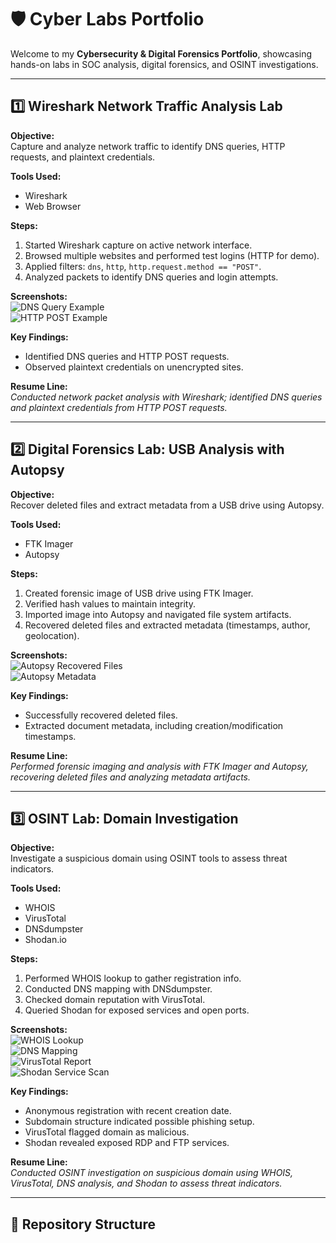 # 🛡️ Cyber Labs Portfolio

Welcome to my **Cybersecurity & Digital Forensics Portfolio**, showcasing hands-on labs in SOC analysis, digital forensics, and OSINT investigations.  

---

## 1️⃣ Wireshark Network Traffic Analysis Lab

**Objective:**  
Capture and analyze network traffic to identify DNS queries, HTTP requests, and plaintext credentials.

**Tools Used:**  
- Wireshark  
- Web Browser  

**Steps:**  
1. Started Wireshark capture on active network interface.  
2. Browsed multiple websites and performed test logins (HTTP for demo).  
3. Applied filters: `dns`, `http`, `http.request.method == "POST"`.  
4. Analyzed packets to identify DNS queries and login attempts.  

**Screenshots:**  
![DNS Query Example](images/wireshark_dns.png)  
![HTTP POST Example](images/wireshark_post.png)  

**Key Findings:**  
- Identified DNS queries and HTTP POST requests.  
- Observed plaintext credentials on unencrypted sites.  

**Resume Line:**  
*Conducted network packet analysis with Wireshark; identified DNS queries and plaintext credentials from HTTP POST requests.*

---

## 2️⃣ Digital Forensics Lab: USB Analysis with Autopsy

**Objective:**  
Recover deleted files and extract metadata from a USB drive using Autopsy.

**Tools Used:**  
- FTK Imager  
- Autopsy  

**Steps:**  
1. Created forensic image of USB drive using FTK Imager.  
2. Verified hash values to maintain integrity.  
3. Imported image into Autopsy and navigated file system artifacts.  
4. Recovered deleted files and extracted metadata (timestamps, author, geolocation).  

**Screenshots:**  
![Autopsy Recovered Files](images/autopsy_recovered_files.png)  
![Autopsy Metadata](images/autopsy_metadata.png)  

**Key Findings:**  
- Successfully recovered deleted files.  
- Extracted document metadata, including creation/modification timestamps.  

**Resume Line:**  
*Performed forensic imaging and analysis with FTK Imager and Autopsy, recovering deleted files and analyzing metadata artifacts.*

---

## 3️⃣ OSINT Lab: Domain Investigation

**Objective:**  
Investigate a suspicious domain using OSINT tools to assess threat indicators.

**Tools Used:**  
- WHOIS  
- VirusTotal  
- DNSdumpster  
- Shodan.io  

**Steps:**  
1. Performed WHOIS lookup to gather registration info.  
2. Conducted DNS mapping with DNSdumpster.  
3. Checked domain reputation with VirusTotal.  
4. Queried Shodan for exposed services and open ports.  

**Screenshots:**  
![WHOIS Lookup](images/osint_whois.png)  
![DNS Mapping](images/osint_dnsdumpster.png)  
![VirusTotal Report](images/osint_virustotal.png)  
![Shodan Service Scan](images/osint_shodan.png)  

**Key Findings:**  
- Anonymous registration with recent creation date.  
- Subdomain structure indicated possible phishing setup.  
- VirusTotal flagged domain as malicious.  
- Shodan revealed exposed RDP and FTP services.  

**Resume Line:**  
*Conducted OSINT investigation on suspicious domain using WHOIS, VirusTotal, DNS analysis, and Shodan to assess threat indicators.*

---

## 📂 Repository Structure

